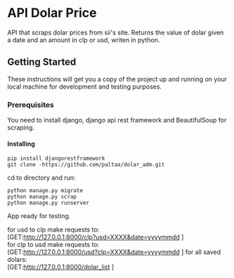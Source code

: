 # API Dolar Price

API that scraps dolar prices from sii's site.
Returns the value of dolar given a date and an amount in clp or usd, writen in python.

## Getting Started

These instructions will get you a copy of the project up and running on your local machine for development and testing purposes.

### Prerequisites

You need to install django, django api rest framework and BeautifulSoup for scraping.



#### Installing

```
pip install djangorestframework
git clone -https://github.com/paltaa/dolar_adm.git
```
cd to directory and run:
```
python manage.py migrate
python manage.py scrap
python manage.py runserver
```

App ready for testing.

for usd to clp make requests to:  
[GET:http://127.0.0.1:8000/clp?usd=XXXX&date=yyyymmdd ]  
for clp to usd make requests to:  
[GET:http://127.0.0.1:8000/usd?clp=XXXX&date=yyyymmdd ]
for all saved dolars:  
[GET:http://127.0.0.1:8000/dolar_list ]
